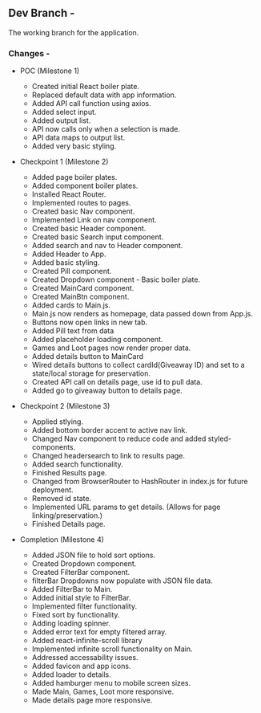 ## Dev Branch -
The working branch for the application.

### Changes -
- POC (Milestone 1)
    - Created initial React boiler plate.
    - Replaced default data with app information.
    - Added API call function using axios.
    - Added select input.
    - Added output list.
    - API now calls only when a selection is made. 
    - API data maps to output list.
    - Added very basic styling.

- Checkpoint 1 (Milestone 2)
    - Added page boiler plates.
    - Added component boiler plates.
    - Installed React Router.
    - Implemented routes to pages.
    - Created basic Nav component.
    - Implemented Link on nav component.
    - Created basic Header component.
    - Created basic Search input component.
    - Added search and nav to Header component.
    - Added Header to App.
    - Added basic styling.
    - Created Pill component.
    - Created Dropdown component - Basic boiler plate.
    - Created MainCard component.
    - Created MainBtn component.
    - Added cards to Main.js.
    - Main.js now renders as homepage, data passed down from App.js.
    - Buttons now open links in new tab.
    - Added Pill text from data
    - Added placeholder loading component.
    - Games and Loot pages now render proper data.
    - Added details button to MainCard
    - Wired details buttons to collect cardId(Giveaway ID) and set to a state/local storage for preservation.
    - Created API call on details page, use id to pull data.
    - Added go to giveaway button to details page.
    
- Checkpoint 2 (Milestone 3)
    - Applied stlying.
    - Added bottom border accent to active nav link.
    - Changed Nav component to reduce code and added styled-components.
    - Changed headersearch to link to results page.
    - Added search functionality.
    - Finished Results page.
    - Changed from BrowserRouter to HashRouter in index.js for future deployment.
    - Removed id state.
    - Implemented URL params to get details. (Allows for page linking/preservation.)
    - Finished Details page.

- Completion (Milestone 4)
    - Added JSON file to hold sort options.
    - Created Dropdown component.
    - Created FilterBar component.
    - filterBar Dropdowns now populate with JSON file data.
    - Added FilterBar to Main.
    - Added initial style to FilterBar.
    - Implemented filter functionality.
    - Fixed sort by functionality.
    - Adding loading spinner.
    - Added error text for empty filtered array.
    - Added react-infinite-scroll library
    - Implemented infinite scroll functionality on Main.
    - Addressed accessability issues.
    - Added favicon and app icons.
    - Added loader to details.
    - Added hamburger menu to mobile screen sizes.
    - Made Main, Games, Loot more responsive.
    - Made details page more responsive.
    

    


